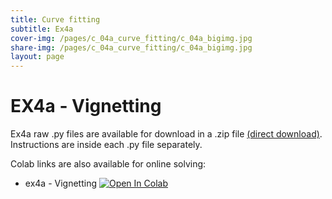 ```yaml
---
title: Curve fitting
subtitle: Ex4a
cover-img: /pages/c_04a_curve_fitting/c_04a_bigimg.jpg
share-img: /pages/c_04a_curve_fitting/c_04a_bigimg.jpg
layout: page
---
```


# EX4a - Vignetting
Ex4a raw .py files are available for download in a .zip file [(direct download)](https://github.com/YoniChechik/AI_is_Math/raw/master/c_04a_curve_fitting/ex4a/ex4a.zip). Instructions are inside each .py file separately.


Colab links are also available for online solving:
- ex4a - Vignetting [![Open In Colab](https://colab.research.google.com/assets/colab-badge.svg)](https://colab.research.google.com/github/YoniChechik/AI_is_Math/blob/master/c_04a_curve_fitting/ex4a/ex4a.ipynb)

